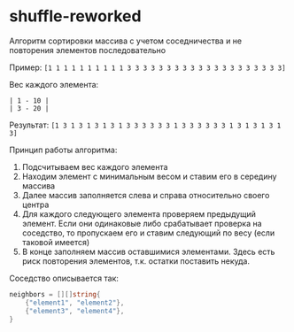 # shuffle-reworked
Алгоритм сортировки массива с учетом соседничества и не повторения элементов последовательно

Пример: `[1 1 1 1 1 1 1 1 1 1 3 3 3 3 3 3 3 3 3 3 3 3 3 3 3 3 3 3 3 3]`

Вес каждого элемента:
```
| 1 - 10 |
| 3 - 20 |
```
Результат: `[1 3 1 3 1 3 1 3 1 3 3 3 3 3 3 1 3 3 3 3 3 3 1 3 1 3 1 3 1 3]`

Принцип работы алгоритма:
1. Подсчитываем вес каждого элемента
2. Находим элемент с минимальным весом и ставим его в середину массива
3. Далее массив заполняется слева и справа относительно своего центра
4. Для каждого следующего элемента проверяем предыдущий элемент. Если они одинаковые либо срабатывает проверка на соседство, то пропускаем его и ставим следующий по весу (если таковой имеется)
5. В конце заполняем массив оставшимися элементами. Здесь есть риск повторения элементов, т.к. остатки поставить некуда.


Соседство описывается так:
```go
neighbors = [][]string{
    {"element1", "element2"},
    {"element3", "element4"},
}
```